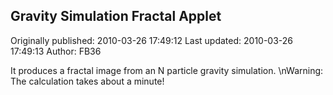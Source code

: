 ## Gravity Simulation Fractal Applet

Originally published: 2010-03-26 17:49:12
Last updated: 2010-03-26 17:49:13
Author: FB36 

It produces a fractal image from an N particle gravity simulation.\nWarning: The calculation takes about a minute!